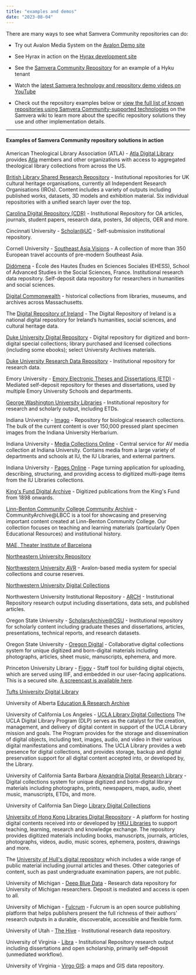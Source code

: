 ```yaml
---
title: "examples and demos"
date: "2023-08-04"
---
```


There are many ways to see what Samvera Community repositories can do:
 
* Try out Avalon Media System on the [Avalon Demo site](https://www.avalonmediasystem.org/try-out-avalon)

* See Hyrax in action on the [Hyrax development site](https://dev.nurax.samvera.org/)

* See the [Samvera Community Repository](https://repo.samvera.org/) for an example of a Hyku tenant
  
* Watch the [latest Samvera technology and repository demo videos on YouTube](https://youtube.com/playlist?list=PLvnoImgmm7Cf6K3ZdMiXDSwxhmfN6sQJq)
  
* Check out the repository examples below or [view the full list of known repositories using Samvera Community-supported technologies](https://samvera.atlassian.net/wiki/spaces/samvera/pages/422319621/Samvera+Implementations+in+production) on the Samvera wiki to learn more about the specific repository solutions they use and other implementation details.


* * *

#### Examples of Samvera Community repository solutions in action

American Theological Library Association (ATLA) - [Atla Digital Library](https://dl.atla.com/) provides [Atla](https://www.atla.com/) members and other organizations with access to aggregated theological library collections from across the US.

[British Library Shared Research Repository](https://iro.bl.uk/) - Institutional repositories for UK cultural heritage organisations, currently all Independent Research Organisations (IROs). Content includes a variety of outputs including published works, datasets, 3D models and exhibition material.  Six individual repositories with a unified search layer over the top.

[Carolina Digital Repository (CDR)](https://cdr.lib.unc.edu/) - Institutional Repository for OA articles, journals, student papers, research data, posters, 3d objects, OER and more.

Cincinnati University  - [Scholar@UC](https://scholar.uc.edu/) - Self-submission institutional repository.

Cornell University - [Southeast Asia Visions](http://seasiavisions.library.cornell.edu/) - A collection of more than 350 European travel accounts of pre-modern Southeast Asia.

[Didómena](https://didomena.ehess.fr/) - École des Hautes Études en Sciences Sociales (EHESS), School of Advanced Studies in the Social Sciences, France. Institutional research data repository. Self-deposit data repository for researchers in humanities and social sciences.

[Digital Commonwealth](https://www.digitalcommonwealth.org/) - historical collections from libraries, museums, and archives across Massachusetts.

The [Digital Repository of Ireland](https://repository.dri.ie/) - The Digital Repository of Ireland is a national digital repository for Ireland’s humanities, social sciences, and cultural heritage data.

[Duke University Digital Repository](https://repository.duke.edu/) - Digital repository for digitized and born-digital special collections; library purchased and licensed collections (including some ebooks); select University Archives materials.

[Duke University Research Data Repository](https://research.repository.duke.edu/) - Institutional repository for research data.

Emory University - [Emory Electronic Theses and Dissertations (ETD)](https://etd.library.emory.edu/) - Mediated self-deposit repository for theses and dissertations, used by multiple Emory University Schools and departments.

[George Washington University Libraries](https://scholarspace.library.gwu.edu/) - Institutional repository for research and scholarly output, including ETDs.

Indiana University - [Imago](http://imago.indiana.edu/catalog) - Repository for biological research collections. The bulk of the current content is over 150,000 pressed plant specimen images from the Indiana University Herbarium.

Indiana University - [Media Collections Online](https://media.dlib.indiana.edu/) - Central service for AV media collection at Indiana University. Contains media from a large variety of departments and schools at IU, the IU Libraries, and external partners.

Indiana University - [Pages Online](https://pages.dlib.indiana.edu/catalog) - Page turning application for uploading, describing, structuring, and providing access to digitized multi-page items from the IU Libraries collections.

[King's Fund Digital Archive](https://archive.kingsfund.org.uk/) - Digitized publications from the King's Fund from 1898 onwards.

[Linn-Benton Community College Community Archive](http://libarchive.linnbenton.edu/) - CommunityArchive@LBCC is a tool for showcasing and preserving important content created at Linn-Benton Community College.  Our collection focuses on teaching and learning materials (particularly Open Educational Resources) and institutional history.

[MAE, Theater Institute of Barcelona](http://colleccions.cdmae.cat/)

[Northeastern University Repository](http://repository.library.northeastern.edu/)

[Northwestern University AVR](http://media.library.northwestern.edu/) - Avalon-based media system for special collections and course reserves.

[Northwestern University Digital Collections](https://digitalcollections.library.northwestern.edu/)

Northwestern University Institutional Repository - [ARCH](https://arch.library.northwestern.edu/) - Institutional Repository research output including dissertations, data sets, and published articles.

Oregon State University - [ScholarsArchive@OSU](https://ir.library.oregonstate.edu/) - Institutional repository for scholarly content including graduate theses and dissertations, articles, presentations, technical reports, and research datasets.

Oregon State University - [Oregon Digital](https://oregondigital.org/) - Collaborative digital collections system for unique digitized and born-digital materials including photographs, articles, sheet music, manuscripts, ephemera, and more.

Princeton University Library - [Figgy](https://figgy.princeton.edu/) - Staff tool for building digital objects, which are served using IIIF, and embedded in our user-facing applications.  This is a secured site.  [A screencast is available here](https://vimeo.com/334453271).

[Tufts University Digital Library](http://dl.tufts.edu/)

University of Alberta [Education & Research Archive](https://era.library.ualberta.ca/)

University of California Los Angeles - [UCLA Library Digital Collections](https://ursus.library.ucla.edu/) The UCLA Digital Library Program (DLP) serves as the catalyst for the creation, management, and delivery of digital content in support of the UCLA Library mission and goals. The Program provides for the storage and dissemination of digital objects, including text, images, audio, and video in their various digital manifestations and combinations. The UCLA Library provides a web presence for digital collections, and provides storage, backup and digital preservation support for all digital content accepted into, or developed by, the Library.

University of California Santa Barbara [Alexandria Digital Research Library](https://www.alexandria.ucsb.edu/) - Digital collections system for unique digitized and born-digital library materials including photographs, prints, newspapers, maps, audio, sheet music, manuscripts, ETDs, and more.

University of California San Diego [Library Digital Collections](https://library.ucsd.edu/dc)

[University of Hong Kong Libraries Digital Repository](https://digitalrepository.lib.hku.hk/) - A platform for hosting digital contents received into or developed by [HKU Libraries](https://lib.hku.hk/) to support teaching, learning, research and knowledge exchange. The repository provides digitized materials including books, manuscripts, journals, articles, photographs, videos, audio, music scores, ephemera, posters, drawings and more.

The [University of Hull's digital repository](https://hydra.hull.ac.uk/) which includes a wide range of public material including journal articles and theses. Other categories of content, such as past undergraduate examination papers, are not public.

University of Michigan - [Deep Blue Data](https://deepblue.lib.umich.edu/data) - Research data repository for University of Michigan researchers. Deposit is mediated and access is open to all.

University of Michigan - [Fulcrum](https://www.fulcrum.org/) - Fulcrum is an open source publishing platform that helps publishers present the full richness of their authors' research outputs in a durable, discoverable, accessible and flexible form.

University of Utah - [The Hive](https://hive.utah.edu/) - Institutional research data repository.

University of Virginia - [Libra](http://libra.virginia.edu/) - Institutional Repository research output including dissertations and open scholarship, primarily self-deposit (unmediated workflow).

University of Virginia - [Virgo GIS](http://gis.lib.virginia.edu/): a maps and GIS data repository.
